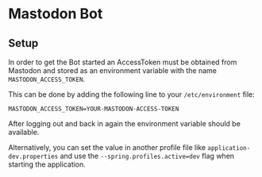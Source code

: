 # Mastodon Bot

## Setup

In order to get the Bot started an AccessToken must be obtained from Mastodon and stored as an environment variable
with the name `MASTODON_ACCESS_TOKEN`.

This can be done by adding the following line to your `/etc/environment` file:

```
MASTODON_ACCESS_TOKEN=YOUR-MASTODON-ACCESS-TOKEN
```

After logging out and back in again the environment variable should be available.

Alternatively, you can set the value in another profile file like `application-dev.properties` and use
the `--spring.profiles.active=dev` flag when starting the application.